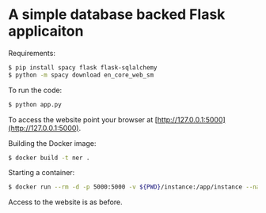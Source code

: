 # A simple database backed Flask applicaiton

Requirements:

```bash
$ pip install spacy flask flask-sqlalchemy
$ python -m spacy download en_core_web_sm
```

To run the code:

```bash
$ python app.py
```

To access the website point your browser at [http://127.0.0.1:5000](http://127.0.0.1:5000).

Building the Docker image:

```bash
$ docker build -t ner .
```

Starting a container:

```bash
$ docker run --rm -d -p 5000:5000 -v ${PWD}/instance:/app/instance --name ner ner
```

Access to the website is as before.
